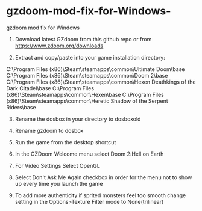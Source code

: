 # gzdoom-mod-fix-for-Windows-
gzdoom mod fix for Windows 
1. Download latest GZdoom from this github repo or from https://www.zdoom.org/downloads

2. Extract and copy/paste into your game installation directory:

C:\Program Files (x86)\Steam\steamapps\common\Ultimate Doom\base
C:\Program Files (x86)\Steam\steamapps\common\Doom 2\base
C:\Program Files (x86)\Steam\steamapps\common\Hexen Deathkings of the Dark Citadel\base
C:\Program Files (x86)\Steam\steamapps\common\Hexen\base
C:\Program Files (x86)\Steam\steamapps\common\Heretic Shadow of the Serpent Riders\base

3. Rename the dosbox in your directory to dosboxold

4. Rename gzdoom to dosbox

5. Run the game from the desktop shortcut

6. In the GZDoom Welcome menu select Doom 2:Hell on Earth

7. For Video Settings Select OpenGL

8. Select Don't Ask Me Again checkbox in order for the menu not to show up every time you launch the game

9. To add more authenticity if sprited monsters feel too smooth change setting in the Options>Texture Filter mode to None(trilinear)

